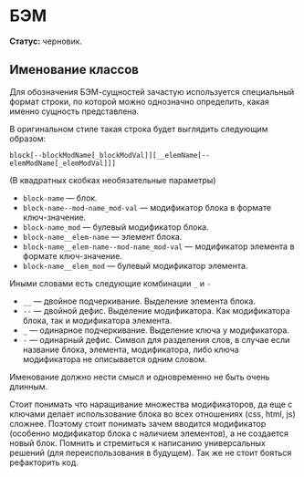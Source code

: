 # БЭМ

**Статус:** черновик.

## Именование классов

Для обозначения БЭМ-сущностей зачастую используется специальный формат строки, по которой можно однозначно определить, какая именно сущность представлена.

В оригинальном стиле такая строка будет выглядить следующим образом:
```
block[--blockModName[_blockModVal]][__elemName[--elemModName[_elemModVal]]]
```
(В квадратных скобках необязательные параметры)

- `block-name` — блок.
- `block-name--mod-name_mod-val` — модификатор блока в формате ключ-значение.
- `block-name_mod` — булевый модификатор блока.
- `block-name__elem-name` — элемент блока.
- `block-name__elem-name--mod-name_mod-val` — модификатор элемента в формате ключ-значение.
- `block-name__elem_mod` — булевый модификатор элемента.

Иными словами есть следующие комбинации `_` и `-`

- `__` — двойное подчеркивание. Выделение элемента блока.
- `--` — двойной дефис. Выделение модификатора. Как модификатора блока, так и модификатора элемента.
- `_` — одинарное подчеркивание. Выделение ключа у модификатора.
- `-` — одинарный дефис. Символ для разделения слов, в случае если название блока, элемента, модификатора, либо ключа модификатора не описывается одним словом.

Именование должно нести смысл и одновременно не быть очень длинным.

Стоит понимать что наращивание множества модификаторов, да еще с ключами делает использование блока во всех отношениях (css, html, js) сложнее.
Поэтому стоит понимать зачем вводится модификатор (особенно модификатор блока с наличием элементов), а не создается новый блок.
Помнить и стремиться к написанию универсальных решений (для переиспользования в будущем).
Так же не стоит бояться рефакторить код.
